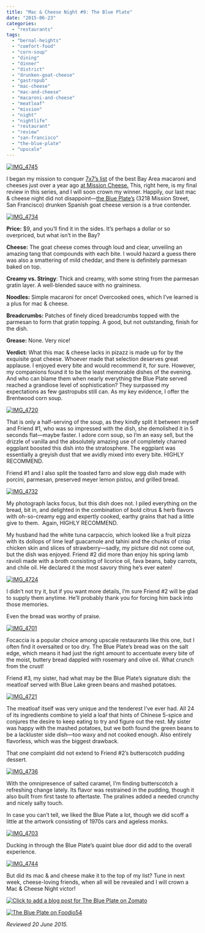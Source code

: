 ```yaml
---
title: "Mac & Cheese Night #9: The Blue Plate"
date: "2015-06-23"
categories:
  - "restaurants"
tags:
  - "bernal-heights"
  - "comfort-food"
  - "corn-soup"
  - "dining"
  - "dinner"
  - "district"
  - "drunken-goat-cheese"
  - "gastropub"
  - "mac-cheese"
  - "mac-and-cheese"
  - "macaroni-and-cheese"
  - "meatloaf"
  - "mission"
  - "night"
  - "nightlife"
  - "restaurant"
  - "review"
  - "san-francisco"
  - "the-blue-plate"
  - "upscale"
---
```


[![IMG_4745](http://s3.amazonaws.com/thegourmez-wpmedia/2015/06/IMG_4745-500x359.jpg)](http://s3.amazonaws.com/thegourmez-wpmedia/2015/06/IMG_4745.jpg)

I began my mission to conquer [7x7’s list](http://www.7x7.com/eat-drink/10-best-mac-n-cheeses-bay-area) of the best Bay Area macaroni and cheeses just over a year ago [at Mission Cheese.](http://thegourmez.com/2014/06/03/mac-cheese-night-at-mission-cheese/) This, right here, is my final review in this series, and I will soon crown my winner. Happily, our last mac & cheese night did not disappoint—[the Blue Plate’s](http://www.blueplatesf.com/) (3218 Mission Street, San Francisco) drunken Spanish goat cheese version is a true contender.

[![IMG_4734](http://s3.amazonaws.com/thegourmez-wpmedia/2015/06/IMG_4734-500x385.jpg)](http://s3.amazonaws.com/thegourmez-wpmedia/2015/06/IMG_4734.jpg)

**Price:** $9, and you’ll find it in the sides. It’s perhaps a dollar or so overpriced, but what isn’t in the Bay?

**Cheese:** The goat cheese comes through loud and clear, unveiling an amazing tang that compounds with each bite. I would hazard a guess there was also a smattering of mild cheddar, and there is definitely parmesan baked on top.

**Creamy vs. Stringy**: Thick and creamy, with some string from the parmesan gratin layer. A well-blended sauce with no graininess.

**Noodles:** Simple macaroni for once! Overcooked ones, which I’ve learned is a plus for mac & cheese.

**Breadcrumbs:** Patches of finely diced breadcrumbs topped with the parmesan to form that gratin topping. A good, but not outstanding, finish for the dish.

**Grease:** None. Very nice!

**Verdict:** What this mac & cheese lacks in pizazz is made up for by the exquisite goat cheese. Whoever made that selection deserves great applause. I enjoyed every bite and would recommend it, for sure. However, my companions found it to be the least memorable dishes of the evening. And who can blame them when nearly everything the Blue Plate served reached a grandiose level of sophistication? They surpassed my expectations as few gastropubs still can. As my key evidence, I offer the Brentwood corn soup.

[![IMG_4720](http://s3.amazonaws.com/thegourmez-wpmedia/2015/06/IMG_4720-500x334.jpg)](http://s3.amazonaws.com/thegourmez-wpmedia/2015/06/IMG_4720.jpg)

That is only a half-serving of the soup, as they kindly split it between myself and Friend #1, who was so impressed with the dish, she demolished it in 5 seconds flat—maybe faster. I adore corn soup, so I’m an easy sell, but the drizzle of vanilla and the absolutely amazing use of completely charred eggplant boosted this dish into the stratosphere. The eggplant was essentially a greyish dust that we avidly mixed into every bite. HIGHLY RECOMMEND.

Friend #1 and I also split the toasted farro and slow egg dish made with porcini, parmesan, preserved meyer lemon pistou, and grilled bread.

[![IMG_4732](http://s3.amazonaws.com/thegourmez-wpmedia/2015/06/IMG_4732-500x376.jpg)](http://s3.amazonaws.com/thegourmez-wpmedia/2015/06/IMG_4732.jpg)

My photograph lacks focus, but this dish does not. I piled everything on the bread, bit in, and delighted in the combination of bold citrus & herb flavors with oh-so-creamy egg and expertly cooked, earthy grains that had a little give to them.  Again, HIGHLY RECOMMEND.

My husband had the white tuna carpaccio, which looked like a fruit pizza with its dollops of lime leaf guacamole and tahini and the chunks of crisp chicken skin and slices of strawberry—sadly, my picture did not come out, but the dish was enjoyed. Friend #2 did more than enjoy his spring lamb ravioli made with a broth consisting of licorice oil, fava beans, baby carrots, and chile oil. He declared it the most savory thing he’s ever eaten!

[![IMG_4724](http://s3.amazonaws.com/thegourmez-wpmedia/2015/06/IMG_4724-500x334.jpg)](http://s3.amazonaws.com/thegourmez-wpmedia/2015/06/IMG_4724.jpg)

I didn’t not try it, but if you want more details, I’m sure Friend #2 will be glad to supply them anytime. He’ll probably thank you for forcing him back into those memories.

Even the bread was worthy of praise.

[![IMG_4701](http://s3.amazonaws.com/thegourmez-wpmedia/2015/06/IMG_4701-500x334.jpg)](http://s3.amazonaws.com/thegourmez-wpmedia/2015/06/IMG_4701.jpg)

Focaccia is a popular choice among upscale restaurants like this one, but I often find it oversalted or too dry. The Blue Plate’s bread was on the salt edge, which means it had just the right amount to accentuate every bite of the moist, buttery bread dappled with rosemary and olive oil. What crunch from the crust!

Friend #3, my sister, had what may be the Blue Plate’s signature dish: the meatloaf served with Blue Lake green beans and mashed potatoes.

[![IMG_4721](http://s3.amazonaws.com/thegourmez-wpmedia/2015/06/IMG_4721-500x334.jpg)](http://s3.amazonaws.com/thegourmez-wpmedia/2015/06/IMG_4721.jpg)

The meatloaf itself was very unique and the tenderest I’ve ever had. All 24 of its ingredients combine to yield a loaf that hints of Chinese 5-spice and conjures the desire to keep eating to try and figure out the rest. My sister was happy with the mashed potatoes, but we both found the green beans to be a lackluster side dish—too waxy and not cooked enough. Also entirely flavorless, which was the biggest drawback.

That one complaint did not extend to Friend #2’s butterscotch pudding dessert.

[![IMG_4736](http://s3.amazonaws.com/thegourmez-wpmedia/2015/06/IMG_4736-500x379.jpg)](http://s3.amazonaws.com/thegourmez-wpmedia/2015/06/IMG_4736.jpg)

With the omnipresence of salted caramel, I’m finding butterscotch a refreshing change lately. Its flavor was restrained in the pudding, though it also built from first taste to aftertaste. The pralines added a needed crunchy and nicely salty touch.

In case you can’t tell, we liked the Blue Plate a lot, though we did scoff a little at the artwork consisting of 1970s cars and ageless monks.

[![IMG_4703](http://s3.amazonaws.com/thegourmez-wpmedia/2015/06/IMG_4703-500x334.jpg)](http://s3.amazonaws.com/thegourmez-wpmedia/2015/06/IMG_4703.jpg)

Ducking in through the Blue Plate’s quaint blue door did add to the overall experience.

[![IMG_4744](http://s3.amazonaws.com/thegourmez-wpmedia/2015/06/IMG_4744-500x334.jpg)](http://s3.amazonaws.com/thegourmez-wpmedia/2015/06/IMG_4744.jpg)

But did its mac & and cheese make it to the top of my list? Tune in next week, cheese-loving friends, when all will be revealed and I will crown a Mac & Cheese Night victor!

[![Click to add a blog post for The Blue Plate on Zomato](https://www.zomato.com/logo/16840874/minilink)](https://www.zomato.com/san-francisco/the-blue-plate-san-francisco)

[![The Blue Plate on Foodio54](http://foodio54.com/images/badge-2-eb68.jpg)](http://foodio54.com/restaurant/San-Francisco-CA/eb68/The-Blue-Plate)

_Reviewed 20 June 2015._
